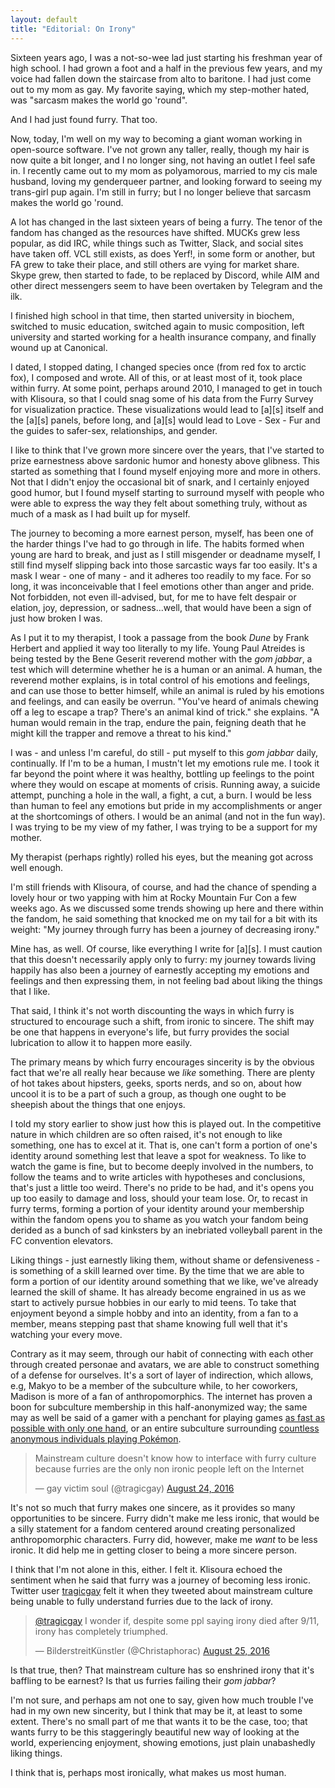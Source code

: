 ```yaml
---
layout: default
title: "Editorial: On Irony"
---
```


Sixteen years ago, I was a not-so-wee lad just starting his freshman year of high school.  I had grown a foot and a half in the previous few years, and my voice had fallen down the staircase from alto to baritone.  I had just come out to my mom as gay.  My favorite saying, which my step-mother hated, was "sarcasm makes the world go 'round".

And I had just found furry.  That too.

Now, today, I'm well on my way to becoming a giant woman working in open-source software.  I've not grown any taller, really, though my hair is now quite a bit longer, and I no longer sing, not having an outlet I feel safe in.  I recently came out to my mom as polyamorous, married to my cis male husband, loving my genderqueer partner, and looking forward to seeing my trans-girl pup again.  I'm still in furry; but I no longer believe that sarcasm makes the world go 'round.

A lot has changed in the last sixteen years of being a furry.  The tenor of the fandom has changed as the resources have shifted.  MUCKs grew less popular, as did IRC, while things such as Twitter, Slack, and social sites have taken off.  VCL still exists, as does Yerf!, in some form or another, but FA grew to take their place, and still others are vying for market share.  Skype grew, then started to fade, to be replaced by Discord, while AIM and other direct messengers seem to have been overtaken by Telegram and the ilk.

I finished high school in that time, then started university in biochem, switched to music education, switched again to music composition, left university and started working for a health insurance company, and finally wound up at Canonical.

I dated, I stopped dating, I changed species once (from red fox to arctic fox), I composed and wrote.  All of this, or at least most of it, took place within furry.  At some point, perhaps around 2010, I managed to get in touch with Klisoura, so that I could snag some of his data from the Furry Survey for visualization practice.  These visualizations would lead to [a][s] itself and the [a][s] panels, before long, and [a][s] would lead to Love - Sex - Fur and the guides to safer-sex, relationships, and gender.

I like to think that I've grown more sincere over the years, that I've started to prize earnestness above sardonic humor and honesty above glibness.  This started as something that I found myself enjoying more and more in others.  Not that I didn't enjoy the occasional bit of snark, and I certainly enjoyed good humor, but I found myself starting to surround myself with people who were able to express the way they felt about something truly, without as much of a mask as I had built up for myself.

The journey to becoming a more earnest person, myself, has been one of the harder things I've had to go through in life.  The habits formed when young are hard to break, and just as I still misgender or deadname myself, I still find myself slipping back into those sarcastic ways far too easily.  It's a mask I wear - one of many - and it adheres too readily to my face.  For so long, it was inconceivable that I feel emotions other than anger and pride.  Not forbidden, not even ill-advised, but, for me to have felt despair or elation, joy, depression, or sadness...well, that would have been a sign of just how broken I was.

As I put it to my therapist, I took a passage from the book _Dune_ by Frank Herbert and applied it way too literally to my life.  Young Paul Atreides is being tested by the Bene Geserit reverend mother with the _gom jabbar_, a test which will determine whether he is a human or an animal.  A human, the reverend mother explains, is in total control of his emotions and feelings, and can use those to better himself, while an animal is ruled by his emotions and feelings, and can easily be overrun.  "You've heard of animals chewing off a leg to escape a trap? There's an animal kind of trick." she explains.  "A human would remain in the trap, endure the pain, feigning death that he might kill the trapper and remove a threat to his kind."

I was - and unless I'm careful, do still - put myself to this _gom jabbar_ daily, continually.  If I'm to be a human, I mustn't let my emotions rule me.  I took it far beyond the point where it was healthy, bottling up feelings to the point where they would on escape at moments of crisis.  Running away, a suicide attempt, punching a hole in the wall, a fight, a cut, a burn.  I would be less than human to feel any emotions but pride in my accomplishments or anger at the shortcomings of others.  I would be an animal (and not in the fun way).  I was trying to be my view of my father, I was trying to be a support for my mother.

My therapist (perhaps rightly) rolled his eyes, but the meaning got across well enough.

I'm still friends with Klisoura, of course, and had the chance of spending a lovely hour or two yapping with him at Rocky Mountain Fur Con a few weeks ago.  As we discussed some trends showing up here and there within the fandom, he said something that knocked me on my tail for a bit with its weight: "My journey through furry has been a journey of decreasing irony."

Mine has, as well.  Of course, like everything I write for [a][s]. I must caution that this doesn't necessarily apply only to furry: my journey towards living happily has also been a journey of earnestly accepting my emotions and feelings and then expressing them, in not feeling bad about liking the things that I like.

That said, I think it's not worth discounting the ways in which furry is structured to encourage such a shift, from ironic to sincere.  The shift may be one that happens in everyone's life, but furry provides the social lubrication to allow it to happen more easily.

The primary means by which furry encourages sincerity is by the obvious fact that we're all really hear because we _like_ something.  There are plenty of hot takes about hipsters, geeks, sports nerds, and so on, about how uncool it is to be a part of such a group, as though one ought to be sheepish about the things that one enjoys.

I told my story earlier to show just how this is played out.  In the competitive nature in which children are so often raised, it's not enough to like something, one has to excel at it.  That is, one can't form a portion of one's identity around something lest that leave a spot for weakness.  To like to watch the game is fine, but to become deeply involved in the numbers, to follow the teams and to write articles with hypotheses and conclusions, that's just a little too weird.  There's no pride to be had, and it's opens you up too easily to damage and loss, should your team lose.  Or, to recast in furry terms, forming a portion of your identity around your membership within the fandom opens you to shame as you watch your fandom being derided as a bunch of sad kinksters by an inebriated volleyball parent in the FC convention elevators.

Liking things - just earnestly liking them, without shame or defensiveness - is something of a skill learned over time.  By the time that we are able to form a portion of our identity around something that we like, we've already learned the skill of shame.  It has already become engrained in us as we start to actively pursue hobbies in our early to mid teens.  To take that enjoyment beyond a simple hobby and into an identity, from a fan to a member, means stepping past that shame knowing full well that it's watching your every move.

Contrary as it may seem, through our habit of connecting with each other through created personae and avatars, we are able to construct something of a defense for ourselves.   It's a sort of layer of indirection, which allows, e.g, Makyo to be a member of the subculture while, to her coworkers, Madison is more of a fan of anthropomorphics.  The internet has proven a boon for subculture membership in this half-anonymized way; the same may as well be said of a gamer with a penchant for playing games [as fast as possible with only one hand](http://www.polygon.com/2016/1/6/10723150/agdq-2016-halfcoordinated-speedrun-disabled-gaming), or an entire subculture surrounding [countless anonymous individuals playing Pok&eacute;mon](https://en.wikipedia.org/wiki/Twitch_Plays_Pokémon).

<blockquote class="twitter-tweet" data-lang="en"><p lang="en" dir="ltr">Mainstream culture doesn&#39;t know how to interface with furry culture because furries are the only non ironic people left on the Internet</p>&mdash; gay victim soul (@tragicgay) <a href="https://twitter.com/tragicgay/status/768588155045810176">August 24, 2016</a></blockquote>
<script async src="//platform.twitter.com/widgets.js" charset="utf-8"></script>

It's not so much that furry makes one sincere, as it provides so many opportunities to be sincere.  Furry didn't make me less ironic, that would be a silly statement for a fandom centered around creating personalized anthropomorphic characters.  Furry did, however, make me _want_ to be less ironic.  It did help me in getting closer to being a more sincere person.

I think that I'm not alone in this, either.  I felt it.  Klisoura echoed the sentiment when he said that furry was a journey of becoming less ironic.  Twitter user [tragicgay](https://twitter.com/tragicgay) felt it when they tweeted about mainstream culture being unable to fully understand furries due to the lack of irony.

<blockquote class="twitter-tweet" data-conversation="none" data-lang="en"><p lang="en" dir="ltr"><a href="https://twitter.com/tragicgay">@tragicgay</a> I wonder if, despite some ppl saying irony died after 9/11, irony has completely triumphed.</p>&mdash; BilderstreitKünstler (@Christaphorac) <a href="https://twitter.com/Christaphorac/status/768635276164001793">August 25, 2016</a></blockquote>
<script async src="//platform.twitter.com/widgets.js" charset="utf-8"></script>

Is that true, then?  That mainstream culture has so enshrined irony that it's baffling to be earnest?  Is that us furries failing their _gom jabbar_?  

I'm not sure, and perhaps am not one to say, given how much trouble I've had in my own new sincerity, but I think that may be it, at least to some extent.  There's no small part of me that wants it to be the case, too; that wants furry to be this staggeringly beautiful new way of looking at the world, experiencing enjoyment, showing emotions, just plain unabashedly liking things.

I think that is, perhaps most ironically, what makes us most human.

